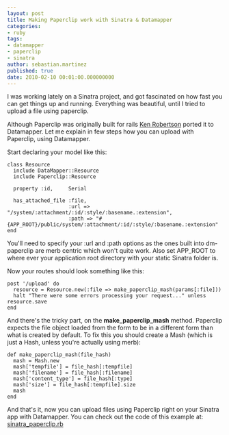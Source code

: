```yaml
---
layout: post
title: Making Paperclip work with Sinatra & Datamapper
categories:
- ruby
tags:
- datamapper
- paperclip
- sinatra
author: sebastian.martinez
published: true
date: 2010-02-10 00:01:00.000000000
---
```

I was working lately on a Sinatra project, and got fascinated on how fast you can get things up and running.
Everything was beautiful, until I tried to upload a file using paperclip.

Although Paperclip was originally built for rails [Ken Robertson](http://invalidlogic.com/dm-paperclip/) ported it to Datamapper.
Let me explain in few steps how you can upload with Paperclip, using Datamapper.

Start declaring your model like this:
<pre><code>class Resource
  include DataMapper::Resource
  include Paperclip::Resource

  property :id,     Serial

  has_attached_file :file,
                    :url => "/system/:attachment/:id/:style/:basename.:extension",
                    :path => "#{APP_ROOT}/public/system/:attachment/:id/:style/:basename.:extension"
end
</code></pre>

You'll need to specify your :url and :path options as the ones built into dm-paperclip are merb centric which won't quite work. Also set APP_ROOT to where ever your application root directory with your static Sinatra folder is.

Now your routes should look something like this:
<pre><code>post '/upload' do
  resource = Resource.new(:file => make_paperclip_mash(params[:file]))
  halt "There were some errors processing your request..." unless resource.save
end
</code></pre>

And there's the tricky part, on the **make_paperclip_mash** method.
Paperclip expects the file object loaded from the form to be in a different form than what is created by default. To fix this you should create a Mash (which is just a Hash, unless you're actually using merb):

<pre><code>def make_paperclip_mash(file_hash)
  mash = Mash.new
  mash['tempfile'] = file_hash[:tempfile]
  mash['filename'] = file_hash[:filename]
  mash['content_type'] = file_hash[:type]
  mash['size'] = file_hash[:tempfile].size
  mash
end
</code></pre>

And that's it, now you can upload files using Paperclip right on your Sinatra app with Datamapper.
You can check out the code of this example at: [sinatra_paperclip.rb](http://gist.github.com/291877)

